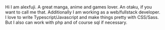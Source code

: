 Hi I am alexfuji. A great manga, anime and games lover. An otaku, if you want to call me that. 
Additionally I am working as a web/fullstack developer. 
I love to write Typescript/Javascript and make things pretty with CSS/Sass. But I also can work with php and of course sql if necessary.
